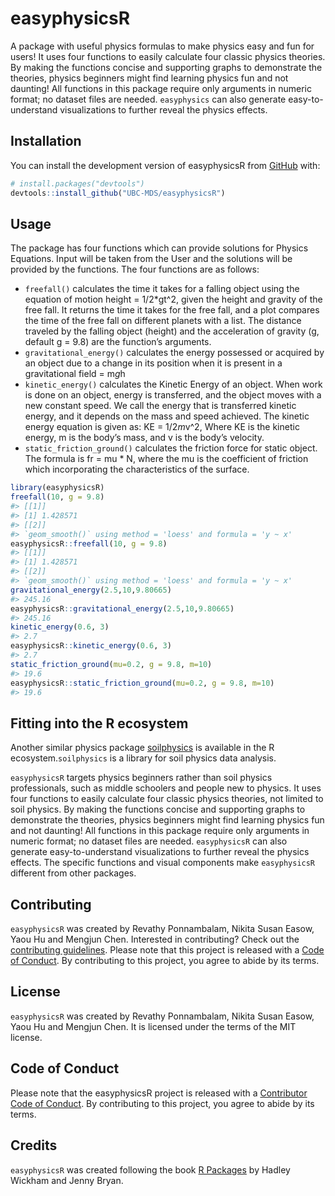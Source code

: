 
<!-- README.md is generated from README.Rmd. Please edit that file -->

# easyphysicsR

<!-- badges: start -->
<!-- badges: end -->

A package with useful physics formulas to make physics easy and fun for
users! It uses four functions to easily calculate four classic physics
theories. By making the functions concise and supporting graphs to
demonstrate the theories, physics beginners might find learning physics
fun and not daunting! All functions in this package require only
arguments in numeric format; no dataset files are needed. `easyphysics`
can also generate easy-to-understand visualizations to further reveal
the physics effects.

## Installation

You can install the development version of easyphysicsR from
[GitHub](https://github.com/UBC-MDS/easyphysicsR) with:

``` r
# install.packages("devtools")
devtools::install_github("UBC-MDS/easyphysicsR")
```

## Usage

The package has four functions which can provide solutions for Physics
Equations. Input will be taken from the User and the solutions will be
provided by the functions. The four functions are as follows:

- `freefall()` calculates the time it takes for a falling object using
  the equation of motion height = 1/2\*gt^2, given the height and
  gravity of the free fall. It returns the time it takes for the free
  fall, and a plot compares the time of the free fall on different
  planets with a list. The distance traveled by the falling object
  (height) and the acceleration of gravity (g, default g = 9.8) are the
  function’s arguments.
- `gravitational_energy()` calculates the energy possessed or acquired
  by an object due to a change in its position when it is present in a
  gravitational field = m*g*h
- `kinetic_energy()` calculates the Kinetic Energy of an object. When
  work is done on an object, energy is transferred, and the object moves
  with a new constant speed. We call the energy that is transferred
  kinetic energy, and it depends on the mass and speed achieved. The
  kinetic energy equation is given as: KE = 1/2*m*v^2, Where KE is the
  kinetic energy, m is the body’s mass, and v is the body’s velocity.
- `static_friction_ground()` calculates the friction force for static
  object. The formula is fr = mu \* N, where the mu is the coefficient
  of friction which incorporating the characteristics of the surface.

``` r
library(easyphysicsR)
freefall(10, g = 9.8)
#> [[1]]
#> [1] 1.428571
#> [[2]]
#> `geom_smooth()` using method = 'loess' and formula = 'y ~ x'
easyphysicsR::freefall(10, g = 9.8)
#> [[1]]
#> [1] 1.428571
#> [[2]]
#> `geom_smooth()` using method = 'loess' and formula = 'y ~ x'
gravitational_energy(2.5,10,9.80665)
#> 245.16
easyphysicsR::gravitational_energy(2.5,10,9.80665)
#> 245.16
kinetic_energy(0.6, 3)
#> 2.7
easyphysicsR::kinetic_energy(0.6, 3)
#> 2.7
static_friction_ground(mu=0.2, g = 9.8, m=10)
#> 19.6
easyphysicsR::static_friction_ground(mu=0.2, g = 9.8, m=10)
#> 19.6
```

## Fitting into the R ecosystem

Another similar physics package
[soilphysics](https://arsilva87.github.io/soilphysics/) is available in
the R ecosystem.`soilphysics` is a library for soil physics data
analysis.

`easyphysicsR` targets physics beginners rather than soil physics
professionals, such as middle schoolers and people new to physics. It
uses four functions to easily calculate four classic physics theories,
not limited to soil physics. By making the functions concise and
supporting graphs to demonstrate the theories, physics beginners might
find learning physics fun and not daunting! All functions in this
package require only arguments in numeric format; no dataset files are
needed. `easyphysicsR` can also generate easy-to-understand
visualizations to further reveal the physics effects. The specific
functions and visual components make `easyphysicsR` different from other
packages.

## Contributing

`easyphysicsR` was created by Revathy Ponnambalam, Nikita Susan Easow,
Yaou Hu and Mengjun Chen. Interested in contributing? Check out the
[contributing guidelines](.github/CONTRIBUTING.md). Please note that
this project is released with a [Code of Conduct](CODE_OF_CONDUCT.md).
By contributing to this project, you agree to abide by its terms.

## License

`easyphysicsR` was created by Revathy Ponnambalam, Nikita Susan Easow,
Yaou Hu and Mengjun Chen. It is licensed under the terms of the MIT
license.

## Code of Conduct

Please note that the easyphysicsR project is released with a
[Contributor Code of
Conduct](https://contributor-covenant.org/version/2/1/CODE_OF_CONDUCT.html).
By contributing to this project, you agree to abide by its terms.

## Credits

`easyphysicsR` was created following the book [R
Packages](https://r-pkgs.org/) by Hadley Wickham and Jenny Bryan.
